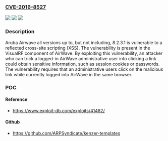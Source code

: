 ### [CVE-2016-8527](https://cve.mitre.org/cgi-bin/cvename.cgi?name=CVE-2016-8527)
![](https://img.shields.io/static/v1?label=Product&message=Aruba%20AirWave&color=blue)
![](https://img.shields.io/static/v1?label=Version&message=n%2Fa&color=blue)
![](https://img.shields.io/static/v1?label=Vulnerability&message=reflected%20cross%20site%20scripting&color=brighgreen)

### Description

Aruba Airwave all versions up to, but not including, 8.2.3.1 is vulnerable to a reflected cross-site scripting (XSS). The vulnerability is present in the VisualRF component of AirWave. By exploiting this vulnerability, an attacker who can trick a logged-in AirWave administrative user into clicking a link could obtain sensitive information, such as session cookies or passwords. The vulnerability requires that an administrative users click on the malicious link while currently logged into AirWave in the same browser.

### POC

#### Reference
- https://www.exploit-db.com/exploits/41482/

#### Github
- https://github.com/ARPSyndicate/kenzer-templates

